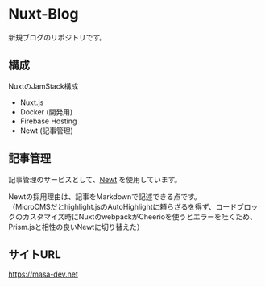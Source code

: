 # Nuxt-Blog

新規ブログのリポジトリです。

## 構成
NuxtのJamStack構成

- Nuxt.js
- Docker (開発用)
- Firebase Hosting
- Newt (記事管理)

## 記事管理
記事管理のサービスとして、[Newt](https://www.newt.so/) を使用しています。

Newtの採用理由は、記事をMarkdownで記述できる点です。<br />
（MicroCMSだとhighlight.jsのAutoHighlightに頼らざるを得ず、コードブロックのカスタマイズ時にNuxtのwebpackがCheerioを使うとエラーを吐くため、Prism.jsと相性の良いNewtに切り替えた）

## サイトURL
https://masa-dev.net